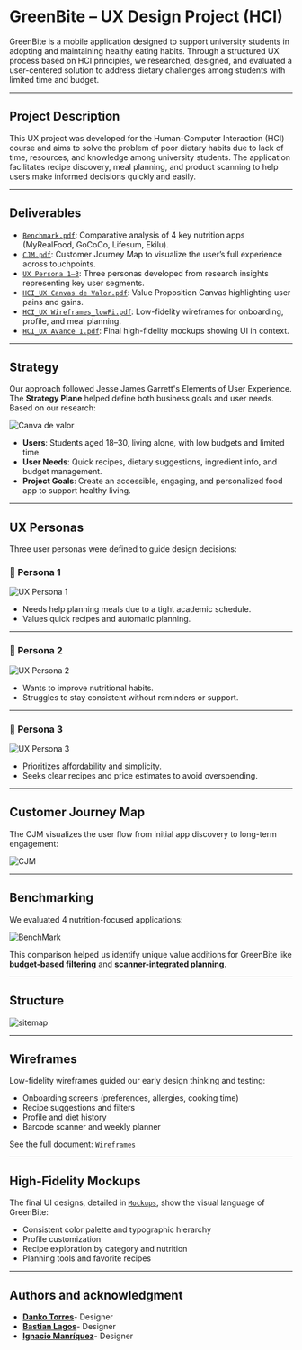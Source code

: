 # GreenBite – UX Design Project (HCI)

GreenBite is a mobile application designed to support university students in adopting and maintaining healthy eating habits. Through a structured UX process based on HCI principles, we researched, designed, and evaluated a user-centered solution to address dietary challenges among students with limited time and budget.

---

##  Project Description

This UX project was developed for the Human-Computer Interaction (HCI) course and aims to solve the problem of poor dietary habits due to lack of time, resources, and knowledge among university students. The application facilitates recipe discovery, meal planning, and product scanning to help users make informed decisions quickly and easily.

---

##  Deliverables

- [`Benchmark.pdf`](./Deliverables/Benchmark.pdf): Comparative analysis of 4 key nutrition apps (MyRealFood, GoCoCo, Lifesum, Ekilu).
- [`CJM.pdf`](./Deliverables/CJM.pdf): Customer Journey Map to visualize the user’s full experience across touchpoints.
- [`UX Persona 1–3`](./): Three personas developed from research insights representing key user segments.
- [`HCI_UX Canvas de Valor.pdf`](./Deliverables/HCI_UX%20Canvas%20de%20valor.pdf): Value Proposition Canvas highlighting user pains and gains.
- [`HCI_UX Wireframes_lowFi.pdf`](./Deliverables/HCI_UX%20Wireframes_lowFi.pdf): Low-fidelity wireframes for onboarding, profile, and meal planning.
- [`HCI_UX Avance 1.pdf`](./Deliverables/HCI_UX%20Avance%201.pdf): Final high-fidelity mockups showing UI in context.

---

## Strategy

Our approach followed Jesse James Garrett's Elements of User Experience. The **Strategy Plane** helped define both business goals and user needs. Based on our research:

![Canva de valor](./Deliverables/HCI_UX%20Canvas%20de%20valor.png)

- **Users**: Students aged 18–30, living alone, with low budgets and limited time.
- **User Needs**: Quick recipes, dietary suggestions, ingredient info, and budget management.
- **Project Goals**: Create an accessible, engaging, and personalized food app to support healthy living.

---

## UX Personas

Three user personas were defined to guide design decisions:

### 👤 Persona 1 

![UX Persona 1](./Deliverables/UX%20Persona%201.png)

- Needs help planning meals due to a tight academic schedule.
- Values quick recipes and automatic planning.

---

### 👤 Persona 2 

![UX Persona 2](./Deliverables/UX%20Persona%202.png)

- Wants to improve nutritional habits.
- Struggles to stay consistent without reminders or support.

---

### 👤 Persona 3 

![UX Persona 3](./Deliverables/UX%20Persona%203.png)

- Prioritizes affordability and simplicity.
- Seeks clear recipes and price estimates to avoid overspending.
---

##  Customer Journey Map

The CJM visualizes the user flow from initial app discovery to long-term engagement:

![CJM](./Deliverables/CJM.png)

---

## Benchmarking

We evaluated 4 nutrition-focused applications:

![BenchMark](./Deliverables/Benchmark.png)

This comparison helped us identify unique value additions for GreenBite like **budget-based filtering** and **scanner-integrated planning**.

---

## Structure

![sitemap](./Deliverables/Sitemaps.png)

---

## Wireframes

Low-fidelity wireframes guided our early design thinking and testing:

- Onboarding screens (preferences, allergies, cooking time)
- Recipe suggestions and filters
- Profile and diet history
- Barcode scanner and weekly planner

See the full document: [`Wireframes`](./Deliverables/HCI_UX%20Wireframes_lowFi.pdf)

---

## High-Fidelity Mockups

The final UI designs, detailed in [`Mockups`](./Deliverables/HCI_UX%20Avance%201.pdf), show the visual language of GreenBite:

- Consistent color palette and typographic hierarchy
- Profile customization
- Recipe exploration by category and nutrition
- Planning tools and favorite recipes

---

## Authors and acknowledgment

- **[Danko Torres](https://github.com/Dankusufro)**- Designer 
- **[Bastian Lagos](https://github.com/Bastian-Lagos)**- Designer
- **[Ignacio Manríquez](https://github.com/lNachox)**- Designer
  
